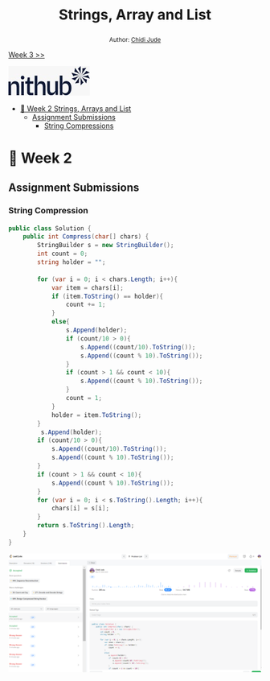 <div align="center">
  <h1> Strings, Array and List</h1>
<sub>Author:
<a href="https://www.linkedin.com/in/chidi-jude" target="_blank">Chidi Jude</a><br>
</sub>

</div>

[Week 3 >>](../Week%203%20Hash%20Tables/Hash%20Tables.md)

![NitHub](../images/Nithub_image.jpeg)

- [📘 Week 2 Strings, Arrays and List](#-week-2)
    - [Assignment Submissions](#submissions)
        - [String Compressions](#string-compression)
   

    
# 📘 Week 2
## Assignment Submissions

###   String Compression
```cs
public class Solution {
    public int Compress(char[] chars) {
        StringBuilder s = new StringBuilder();
        int count = 0;
        string holder = "";

        for (var i = 0; i < chars.Length; i++){
            var item = chars[i];
            if (item.ToString() == holder){
                count += 1;
            }
            else{
                s.Append(holder);
                if (count/10 > 0){
                    s.Append((count/10).ToString());
                    s.Append((count % 10).ToString());
                }
                if (count > 1 && count < 10){
                    s.Append((count % 10).ToString());
                }                
                count = 1;           
            }
            holder = item.ToString();
        }
         s.Append(holder);
        if (count/10 > 0){
            s.Append((count/10).ToString());
            s.Append((count % 10).ToString());
        }
        if (count > 1 && count < 10){
            s.Append((count % 10).ToString());
        }   
        for (var i = 0; i < s.ToString().Length; i++){
            chars[i] = s[i];
        }       
        return s.ToString().Length;
    }
}
```
![String Ccompression Submission](../images/String%20Compression.png)
